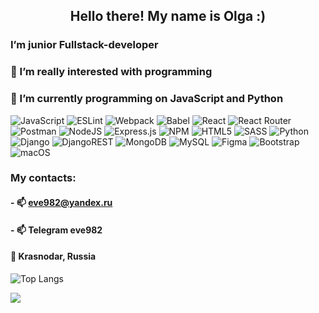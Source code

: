 
<h2 align="center">Hello there! My name is Olga :)</h2>

### I’m junior Fullstack-developer
### 👀 I’m really interested with programming
### 🌱 I’m currently programming on JavaScript and Python

![JavaScript](https://img.shields.io/badge/javascript-%23323330.svg?style=Plastic&logo=javascript&logoColor=%23F7DF1E)
![ESLint](https://img.shields.io/badge/ESLint-4B3263?style=Plastic&logo=eslint&logoColor=white)
![Webpack](https://img.shields.io/badge/webpack-%238DD6F9.svg?style=Plastic&logo=webpack&logoColor=black)
![Babel](https://img.shields.io/badge/Babel-F9DC3e?style=Plastic&logo=babel&logoColor=black)
![React](https://img.shields.io/badge/react-%2320232a.svg?style=Plastic&logo=react&logoColor=%2361DAFB)
![React Router](https://img.shields.io/badge/React_Router-CA4245?style=Plastic&logo=react-router&logoColor=white)
![Postman](https://img.shields.io/badge/Postman-FF6C37?style=Plastic&logo=postman&logoColor=white)
![NodeJS](https://img.shields.io/badge/node.js-6DA55F?style=Plastic&logo=node.js&logoColor=white)
![Express.js](https://img.shields.io/badge/express.js-%23404d59.svg?style=Plastic&logo=express&logoColor=%2361DAFB)
![NPM](https://img.shields.io/badge/NPM-%23000000.svg?style=Plastic&logo=npm&logoColor=white)
![HTML5](https://img.shields.io/badge/html5-%23E34F26.svg?style=Plastic&logo=html5&logoColor=white)
![SASS](https://img.shields.io/badge/SASS-hotpink.svg?style=Plastic&logo=SASS&logoColor=white)
![Python](https://img.shields.io/badge/python-3670A0?style=Plastic&logo=python&logoColor=ffdd54)
![Django](https://img.shields.io/badge/django-%23092E20.svg?style=Plastic&logo=django&logoColor=white)
![DjangoREST](https://img.shields.io/badge/DJANGO-REST-ff1709?style=Plastic&logo=django&logoColor=white&color=ff1709&labelColor=gray)
![MongoDB](https://img.shields.io/badge/MongoDB-%234ea94b.svg?style=Plastic&logo=mongodb&logoColor=white)
![MySQL](https://img.shields.io/badge/mysql-%2300f.svg?style=Plastic&logo=mysql&logoColor=white)
![Figma](https://img.shields.io/badge/figma-%23F24E1E.svg?style=Plastic&logo=figma&logoColor=white)
![Bootstrap](https://img.shields.io/badge/bootstrap-%23563D7C.svg?style=Plastic&logo=bootstrap&logoColor=white)
![macOS](https://img.shields.io/badge/mac%20os-000000?style=Plastic&logo=macos&logoColor=F0F0F0)
<!-- ![TypeScript](https://img.shields.io/badge/typescript-%23007ACC.svg?style=Plastic&logo=typescript&logoColor=white) -->
<!-- ![Redux](https://img.shields.io/badge/redux-%23593d88.svg?style=Plastic&logo=redux&logoColor=white) -->
<!-- ![React Native](https://img.shields.io/badge/react_native-%2320232a.svg?style=Plastic&logo=react&logoColor=%2361DAFB) -->
<!-- ![Gulp](https://img.shields.io/badge/GULP-%23CF4647.svg?style=Plastic&logo=gulp&logoColor=white) -->
<!-- ![Pug](https://img.shields.io/badge/Pug-FFF?style=Plastic&logo=pug&logoColor=A86454) -->

### My contacts:
#### - 📫 eve982@yandex.ru
#### - 📫 Telegram eve982
#### 🌱 Krasnodar, Russia
<!-- - 💞️ I’m looking to collaborate on ... -->

![Top Langs](https://github-readme-stats.vercel.app/api/top-langs/?username=eve982&layout=compact&hide=shell,procfile&show_icons=true&theme=graywhite)

![](https://komarev.com/ghpvc/?username=eve982)